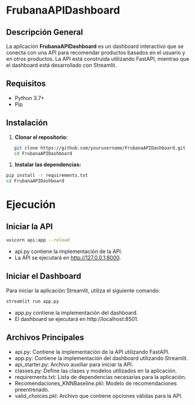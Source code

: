 # FrubanaAPIDashboard

## Descripción General
La aplicación **FrubanaAPIDashboard** es un dashboard interactivo que se conecta con una API para recomendar productos basados en el usuario y en otros productos. La API está construida utilizando FastAPI, mientras que el dashboard está desarrollado con Streamlit.

## Requisitos
- Python 3.7+
- Pip

## Instalación

1. **Clonar el repositorio:**
```sh
   git clone https://github.com/yourusername/FrubanaAPIDashboard.git
   cd FrubanaAPIDashboard
 ```


1. **Instalar las dependencias:**
 ```sh
pip install -r requirements.txt
cd FrubanaAPIDashboard 

 ```
# Ejecución
## Iniciar la API

 ```sh
uvicorn api:app --reload


 ```

* api.py contiene la implementación de la API.
* La API se ejecutará en http://127.0.0.1:8000.

## Iniciar el Dashboard
Para iniciar la aplicación Streamlit, utiliza el siguiente comando:


 ```sh
streamlit run app.py


 ```


* app.py contiene la implementación del dashboard.
* El dashboard se ejecutará en http://localhost:8501.


## Archivos Principales
* api.py: Contiene la implementación de la API utilizando FastAPI.
* app.py: Contiene la implementación del dashboard utilizando Streamlit.
* api_starter.py: Archivo auxiliar para iniciar la API.
* classes.py: Define las clases y modelos utilizados en la aplicación.
* requirements.txt: Lista de dependencias necesarias para la aplicación.
* Recomendaciones_KNNBaseline.pkl: Modelo de recomendaciones preentrenado.
* valid_choices.pkl: Archivo que contiene opciones válidas para la API.


